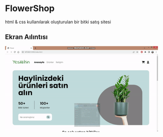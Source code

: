 <h1> FlowerShop </h1>

html & css kullanılarak oluşturulan bir bitki satış sitesi

<h2> Ekran Aılıntısı </h2>

![](flower.gif)
